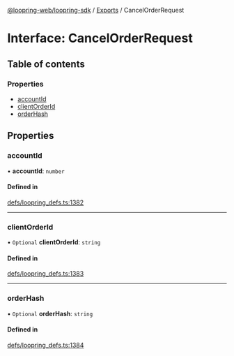 [@loopring-web/loopring-sdk](../README.md) / [Exports](../modules.md) / CancelOrderRequest

# Interface: CancelOrderRequest

## Table of contents

### Properties

- [accountId](CancelOrderRequest.md#accountid)
- [clientOrderId](CancelOrderRequest.md#clientorderid)
- [orderHash](CancelOrderRequest.md#orderhash)

## Properties

### accountId

• **accountId**: `number`

#### Defined in

[defs/loopring_defs.ts:1382](https://github.com/Loopring/loopring_sdk/blob/427d9da/src/defs/loopring_defs.ts#L1382)

___

### clientOrderId

• `Optional` **clientOrderId**: `string`

#### Defined in

[defs/loopring_defs.ts:1383](https://github.com/Loopring/loopring_sdk/blob/427d9da/src/defs/loopring_defs.ts#L1383)

___

### orderHash

• `Optional` **orderHash**: `string`

#### Defined in

[defs/loopring_defs.ts:1384](https://github.com/Loopring/loopring_sdk/blob/427d9da/src/defs/loopring_defs.ts#L1384)
